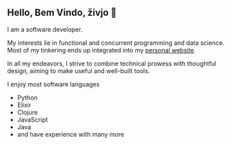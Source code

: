 ## Hello, Bem Vindo, živjo  👋

I am a software developer.

My interests lie in functional and concurrent programming and data science. Most of my tinkering ends up integrated into my [personal website](https://alta-barra.com).

In all my endeavors, I strive to combine technical prowess with thoughtful design, aiming to make useful and well-built tools.

I enjoy most software languages
- Python
- Elixir
- Clojure
- JavaScript
- Java
- and have experience with many more
